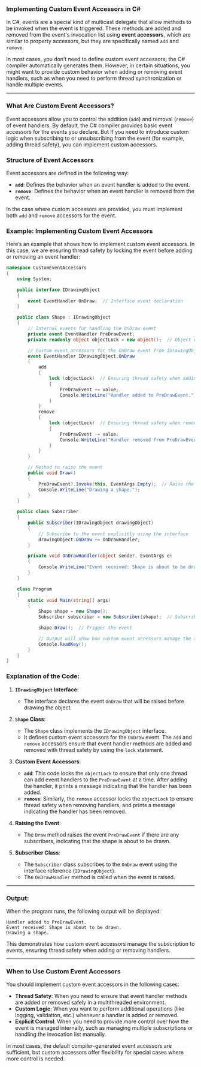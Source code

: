 ### **Implementing Custom Event Accessors in C#**

In C#, events are a special kind of multicast delegate that allow methods to be invoked when the event is triggered. These methods are added and removed from the event's invocation list using **event accessors**, which are similar to property accessors, but they are specifically named `add` and `remove`.

In most cases, you don’t need to define custom event accessors; the C# compiler automatically generates them. However, in certain situations, you might want to provide custom behavior when adding or removing event handlers, such as when you need to perform thread synchronization or handle multiple events.

---

### **What Are Custom Event Accessors?**

Event accessors allow you to control the addition (`add`) and removal (`remove`) of event handlers. By default, the C# compiler provides basic event accessors for the events you declare. But if you need to introduce custom logic when subscribing to or unsubscribing from the event (for example, adding thread safety), you can implement custom accessors.

### **Structure of Event Accessors**

Event accessors are defined in the following way:

- **`add`**: Defines the behavior when an event handler is added to the event.
- **`remove`**: Defines the behavior when an event handler is removed from the event.

In the case where custom accessors are provided, you must implement both `add` and `remove` accessors for the event.

### **Example: Implementing Custom Event Accessors**

Here’s an example that shows how to implement custom event accessors. In this case, we are ensuring thread safety by locking the event before adding or removing an event handler:

```csharp
namespace CustomEventAccessors
{
    using System;

    public interface IDrawingObject
    {
        event EventHandler OnDraw;  // Interface event declaration
    }

    public class Shape : IDrawingObject
    {
        // Internal events for handling the OnDraw event
        private event EventHandler PreDrawEvent;
        private readonly object objectLock = new object();  // Object used for locking

        // Custom event accessors for the OnDraw event from IDrawingObject interface
        event EventHandler IDrawingObject.OnDraw
        {
            add
            {
                lock (objectLock)  // Ensuring thread safety when adding event handlers
                {
                    PreDrawEvent += value;
                    Console.WriteLine("Handler added to PreDrawEvent.");
                }
            }
            remove
            {
                lock (objectLock)  // Ensuring thread safety when removing event handlers
                {
                    PreDrawEvent -= value;
                    Console.WriteLine("Handler removed from PreDrawEvent.");
                }
            }
        }

        // Method to raise the event
        public void Draw()
        {
            PreDrawEvent?.Invoke(this, EventArgs.Empty);  // Raise the event if there are any subscribers
            Console.WriteLine("Drawing a shape.");
        }
    }

    public class Subscriber
    {
        public Subscriber(IDrawingObject drawingObject)
        {
            // Subscribe to the event explicitly using the interface
            drawingObject.OnDraw += OnDrawHandler;
        }

        private void OnDrawHandler(object sender, EventArgs e)
        {
            Console.WriteLine("Event received: Shape is about to be drawn.");
        }
    }

    class Program
    {
        static void Main(string[] args)
        {
            Shape shape = new Shape();
            Subscriber subscriber = new Subscriber(shape);  // Subscribe to the event

            shape.Draw();  // Trigger the event

            // Output will show how custom event accessors manage the subscription
            Console.ReadKey();
        }
    }
}
```

### **Explanation of the Code:**

1. **`IDrawingObject` Interface**:
   - The interface declares the event `OnDraw` that will be raised before drawing the object.

2. **`Shape` Class**:
   - The `Shape` class implements the `IDrawingObject` interface.
   - It defines custom event accessors for the `OnDraw` event. The `add` and `remove` accessors ensure that event handler methods are added and removed with thread safety by using the `lock` statement.

3. **Custom Event Accessors**:
   - **`add`**: This code locks the `objectLock` to ensure that only one thread can add event handlers to the `PreDrawEvent` at a time. After adding the handler, it prints a message indicating that the handler has been added.
   - **`remove`**: Similarly, the `remove` accessor locks the `objectLock` to ensure thread safety when removing handlers, and prints a message indicating the handler has been removed.

4. **Raising the Event**:
   - The `Draw` method raises the event `PreDrawEvent` if there are any subscribers, indicating that the shape is about to be drawn.

5. **Subscriber Class**:
   - The `Subscriber` class subscribes to the `OnDraw` event using the interface reference (`IDrawingObject`).
   - The `OnDrawHandler` method is called when the event is raised.

---

### **Output:**

When the program runs, the following output will be displayed:

```
Handler added to PreDrawEvent.
Event received: Shape is about to be drawn.
Drawing a shape.
```

This demonstrates how custom event accessors manage the subscription to events, ensuring thread safety when adding or removing handlers.

---

### **When to Use Custom Event Accessors**

You should implement custom event accessors in the following cases:
- **Thread Safety**: When you need to ensure that event handler methods are added or removed safely in a multithreaded environment.
- **Custom Logic**: When you want to perform additional operations (like logging, validation, etc.) whenever a handler is added or removed.
- **Explicit Control**: When you need to provide more control over how the event is managed internally, such as managing multiple subscriptions or handling the invocation list manually.

In most cases, the default compiler-generated event accessors are sufficient, but custom accessors offer flexibility for special cases where more control is needed.